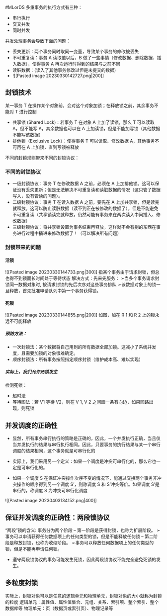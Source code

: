 #MLorDS 
多重事务的执行方式有三种：
- 串行执行
- 交叉并发
- 同时并发

并发处理事务会导致下面的问题：
- 丢失更新：两个事务同时取同一变量，导致某个事务的修改被丢失
- 不可重复读：事务 A 读取值以后，B 做了一些事情（修改数据、删除数据、插入数据），使得事务 A 再次运行时得到的结果与之前不同
- 读脏数据：(读入了其他事务修改过但是未提交的数据)
- ![[Pasted image 20230330142727.png|200]]

## 封锁技术
某一事务 T 在操作某个对象前，会对这个对象加锁；在释放锁之前，其余事务不能对 T 进行控制 
- 共享锁 (Shared Lock)：若事务 T 在对象 A 上加了读锁，那么 T 可以读取 A，但不能写 A，其余数据也可以在 A 上加读锁，但是不能加写锁（其他数据不能写该数据）
- 排他锁（Exclusive Lock）：使得事务 T 可以读取、修改数据 A，其他事务不可再在 A 上加锁，直到写锁被释放

不同的封锁规则带来不同的封锁协议：

### 不同的封锁协议

- 一级封锁协议：事务 T 在修改数据 A 之前，必须在 A 上加排他锁。这可以保证没有丢失更新；但是无法解决不可重复读和读脏数据的情况（这只管了数据写入，没有管读的问题）。
- 二级封锁协议：事务 T 在读入数据 A 之前，要先在 A 上加共享锁，但是读完就释放。这可以防止读脏数据（读不到正在被修改的数据了），但是不能避免不可重复读（共享锁读完就释放，仍然可能有事务来在两次读入中间插入、修改数据）
- 三级封锁协议：将共享锁设置为事务结束再释放，这样就不会有别的东西在事务进行过程中插进来修改数据了！（可以解决所有问题）

### 封锁带来的问题

#### 活锁
![[Pasted image 20230330144733.png|300]]
指某个事务由于请求封锁，但总也得不到锁而长时间处于等待状态
解决方式：先来先服务： ➢当多个事务请求封锁同一数据对象时, 按请求封锁的先后次序对这些事务排队 ➢该数据对象上的锁一旦释放，首先批准申请队列中第一个事务获得锁。

#### 死锁
![[Pasted image 20230330144855.png|200]]
如图，加在 R 1 和 R 2 上的锁永远不可能释放

##### 预防方法：
- 一次封锁法：某个数据将自己用到的所有数据全部加锁。这减小了系统并发度，且需要加锁的对象很难确定。
- 顺序封锁法：所有事务按照指定顺序封锁（维护成本高、难以实现）

##### 实际上，我们允许死锁发生
检测死锁：
- 超时法
- 等待图法：若 V1 等待 V2，则在 V 1, V 2 之间画一条有向边，如果回路出现，则死锁

## 并发调度的正确性
- 显然，所有事务串行执行的策略是正确的，因此，一个并发执行正确，当且仅当并发执行的结果与串行执行相同。因此，只要事务的执行结果与某一个串行调度的结果相同，这个事务就是可串行化的

- 实际上，我们采用另一个定义：如果一个调度是冲突可串行化的，那么它也一定是可串行化的。
- 如果一个调度 S 在保证冲突操作次序不变的情况下，能通过交换两个事务非冲突操作的顺序得到另一个调度 S’，则称调度 S 和 S’冲突等价。如果调度 S’是串行的，称调度 S 为冲突可串行化调度

![[Pasted image 20230403134152.png|400]]

## 保证并发调度的正确性：两段锁协议
“两段”锁的含义: 事务分为两个阶段 
– 第一阶段是获得封锁，也称为扩展阶段。 ➢事务可以申请获得任何数据项上的任何类型的锁，但是不能释放任何锁 
– 第二阶段是释放封锁，也称为收缩阶段。 ➢事务可以释放任何数据项上的任何类型的锁，但是不能再申请任何锁。

- 遵守两段锁协议的事务可能发生死锁，因此两段锁协议不能完全避免死锁的发生。

## 多粒度封锁
实际上，封锁对象可以是任意的逻辑单元和物理单元，封锁对象的大小就称为封锁的粒度
逻辑单元：属性值、属性值集合、元组、关系、索引项、整个索引、整个数据库等 
物理单元：页（数据页或索引页）、物理记录等

